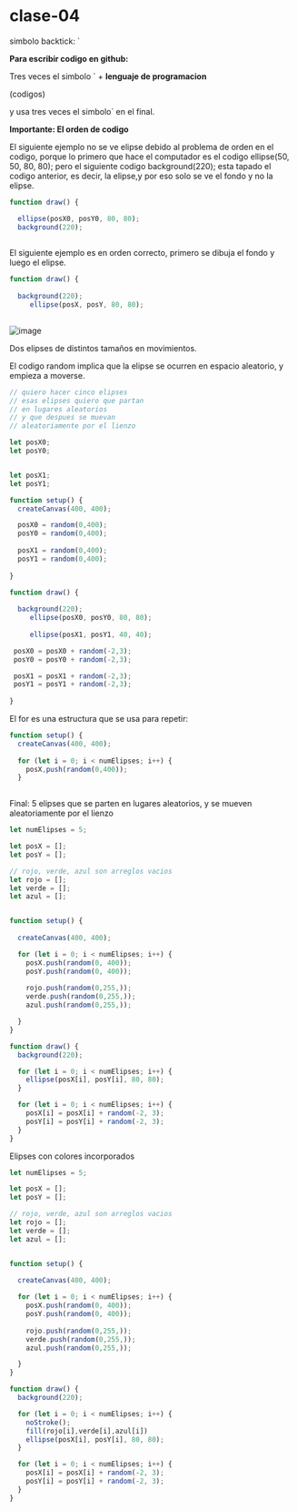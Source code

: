 # clase-04

simbolo backtick: `

**Para escribir codigo en github:**

Tres veces el simbolo ` + **lenguaje de programacion**

(codigos)

y usa tres veces el simbolo` en el final.


**Importante: El orden de codigo**

El siguiente ejemplo no se ve elipse debido al problema de orden en el codigo, porque lo primero que hace el computador es el codigo ellipse(50, 50, 80, 80); pero el siguiente codigo background(220); esta tapado el codigo anterior, es decir, la elipse,y por eso solo se ve el fondo y no la elipse.

```Javascript
function draw() {

  ellipse(posX0, posY0, 80, 80);
  background(220);
  
```


El siguiente ejemplo es en orden correcto, primero se dibuja el fondo y luego el elipse.

```Javascript
function draw() {
  
  background(220);
     ellipse(posX, posY, 80, 80);
  
```
![image](https://github.com/user-attachments/assets/3464f409-9bae-4577-9d6a-41fa3733c60f)

Dos elipses de distintos tamaños en movimientos.

El codigo random implica que la elipse se ocurren en espacio aleatorio, y empieza a moverse.

```Javascript
// quiero hacer cinco elipses
// esas elipses quiero que partan
// en lugares aleatorios
// y que despues se muevan
// aleatoriamente por el lienzo

let posX0;
let posY0;


let posX1;
let posY1;

function setup() {
  createCanvas(400, 400);

  posX0 = random(0,400);
  posY0 = random(0,400);
  
  posX1 = random(0,400);
  posY1 = random(0,400);
  
}

function draw() {
  
  background(220);
     ellipse(posX0, posY0, 80, 80);
  
     ellipse(posX1, posY1, 40, 40);

 posX0 = posX0 + random(-2,3);
 posY0 = posY0 + random(-2,3);

 posX1 = posX1 + random(-2,3);
 posY1 = posY1 + random(-2,3);
  
}
```

El for es una estructura que se usa para repetir:
```Javascript
function setup() {
  createCanvas(400, 400);
  
  for (let i = 0; i < numElipses; i++) {
    posX,push(random(0,400));
  }
  
```

Final: 5 elipses que se parten en lugares aleatorios, y se mueven aleatoriamente por el lienzo
```Javascript
let numElipses = 5;

let posX = [];
let posY = [];

// rojo, verde, azul son arreglos vacios
let rojo = [];
let verde = [];
let azul = [];


function setup() {
  
  createCanvas(400, 400);

  for (let i = 0; i < numElipses; i++) {
    posX.push(random(0, 400));
    posY.push(random(0, 400));
    
    rojo.push(random(0,255,));
    verde.push(random(0,255,));
    azul.push(random(0,255,));

  }
}

function draw() {
  background(220);

  for (let i = 0; i < numElipses; i++) {
    ellipse(posX[i], posY[i], 80, 80);
  }

  for (let i = 0; i < numElipses; i++) {
    posX[i] = posX[i] + random(-2, 3);
    posY[i] = posY[i] + random(-2, 3);
  } 
}
```

Elipses con colores incorporados

```Javascript
let numElipses = 5;

let posX = [];
let posY = [];

// rojo, verde, azul son arreglos vacios
let rojo = [];
let verde = [];
let azul = [];


function setup() {
  
  createCanvas(400, 400);

  for (let i = 0; i < numElipses; i++) {
    posX.push(random(0, 400));
    posY.push(random(0, 400));
    
    rojo.push(random(0,255,));
    verde.push(random(0,255,));
    azul.push(random(0,255,));

  }
}

function draw() {
  background(220);

  for (let i = 0; i < numElipses; i++) {
    noStroke();
    fill(rojo[i],verde[i],azul[i])
    ellipse(posX[i], posY[i], 80, 80);
  }

  for (let i = 0; i < numElipses; i++) {
    posX[i] = posX[i] + random(-2, 3);
    posY[i] = posY[i] + random(-2, 3);
  } 
}
```

